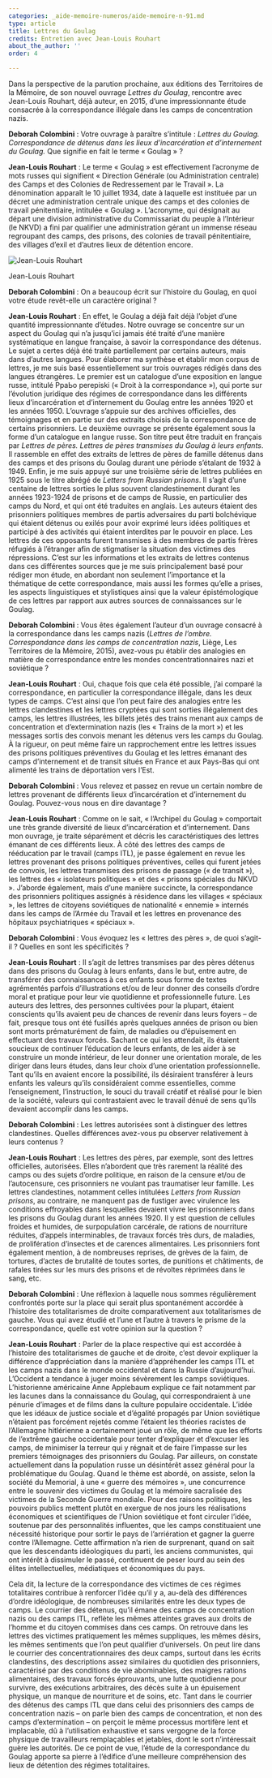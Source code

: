 ```yaml
---
categories: _aide-memoire-numeros/aide-memoire-n-91.md
type: article
title: Lettres du Goulag
credits: Entretien avec Jean-Louis Rouhart
about_the_author: ''
order: 4

---
```

Dans la perspective de la parution prochaine, aux éditions des Territoires de la Mémoire, de son nouvel ouvrage _Lettres du Goulag_, rencontre avec Jean-Louis Rouhart, déjà auteur, en 2015, d’une impressionnante étude consacrée à la correspondance illégale dans les camps de concentration nazis.

**Deborah Colombini** : Votre ouvrage à paraître s’intitule : _Lettres du Goulag. Correspondance de détenus dans les lieux d’incarcération et d’internement du Goulag._ Que signifie en fait le terme « Goulag&nbsp;»&nbsp;?

**Jean-Louis Rouhart** : Le terme « Goulag » est effectivement l’acronyme de mots russes qui signifient « Direction Générale (ou Administration centrale) des Camps et des Colonies de Redressement par le Travail ». La dénomination apparaît le 10 juillet 1934, date à laquelle est instituée par un décret une administration centrale unique des camps et des colonies de travail pénitentiaire, intitulée « Goulag ». L’acronyme, qui désignait au départ une division administrative du Commissariat du peuple à l’Intérieur (le NKVD) a fini par qualifier une administration gérant un immense réseau regroupant des camps, des prisons, des colonies de travail pénitentiaire, des villages d’exil et d’autres lieux de détention encore.

![](https://www.territoires-memoire.be/assets/uploads/AM91_p.3_Rouhart.jpg "Jean-Louis Rouhart")

<span class="img-copyright">Jean-Louis Rouhart</span>

**Deborah Colombini** : On a beaucoup écrit sur l’histoire du Goulag, en quoi votre étude revêt-elle un caractère original ?

**Jean-Louis Rouhart** : En effet, le Goulag a déjà fait déjà l’objet d’une quantité impressionnante d’études. Notre ouvrage se concentre sur un aspect du Goulag qui n’a jusqu’ici jamais été traité d’une manière systématique en langue française, à savoir la correspondance des détenus. Le sujet a certes déjà été traité partiellement par certains auteurs, mais dans d’autres langues. Pour élaborer ma synthèse et établir mon corpus de lettres, je me suis basé essentiellement sur trois ouvrages rédigés dans des langues étrangères. Le premier est un catalogue d’une exposition en langue russe, intitulé PраЬо perepiski (« Droit à la correspondance »), qui porte sur l’évolution juridique des régimes de correspondance dans les différents lieux d’incarcération et d’internement du Goulag entre les années 1920 et les années 1950. L’ouvrage s’appuie sur des archives officielles, des témoignages et en partie sur des extraits choisis de la correspondance de certains prisonniers. Le deuxième ouvrage se présente également sous la forme d’un catalogue en langue russe. Son titre peut être traduit en français par _Lettres de pères. Lettres de pères transmises du Goulag à leurs enfants_. Il rassemble en effet des extraits de lettres de pères de famille détenus dans des camps et des prisons du Goulag durant une période s’étalant de 1932 à 1949. Enfin, je me suis appuyé sur une troisième série de lettres publiées en 1925 sous le titre abrégé de _Letters from Russian prisons_. Il s’agit d’une centaine de lettres sorties le plus souvent clandestinement durant les années 1923-1924 de prisons et de camps de Russie, en particulier des camps du Nord, et qui ont été traduites en anglais. Les auteurs étaient des prisonniers politiques membres de partis adversaires du parti bolchévique qui étaient détenus ou exilés pour avoir exprimé leurs idées politiques et participé à des activités qui étaient interdites par le pouvoir en place. Les lettres de ces opposants furent transmises à des membres de partis frères réfugiés à l’étranger afin de stigmatiser la situation des victimes des répressions. C’est sur les informations et les extraits de lettres contenus dans ces différentes sources que je me suis principalement basé pour rédiger mon étude, en abordant non seulement l’importance et la thématique de cette correspondance, mais aussi les formes qu’elle a prises, les aspects linguistiques et stylistiques ainsi que la valeur épistémologique de ces lettres par rapport aux autres sources de connaissances sur le Goulag.

**Deborah Colombini** : Vous êtes également l’auteur d’un ouvrage consacré à la correspondance dans les camps nazis (_Lettres de l’ombre. Correspondance dans les camps de concentration nazis_, Liège, Les Territoires de la Mémoire, 2015), avez-vous pu établir des analogies en matière de correspondance entre les mondes concentrationnaires nazi et soviétique ?

**Jean-Louis Rouhart** : Oui, chaque fois que cela été possible, j’ai comparé la correspondance, en particulier la correspondance illégale, dans les deux types de camps. C’est ainsi que l’on peut faire des analogies entre les lettres clandestines et les lettres cryptées qui sont sorties illégalement des camps, les lettres illustrées, les billets jetés des trains menant aux camps de concentration et d’extermination nazis (les « Trains de la mort ») et les messages sortis des convois menant les détenus vers les camps du Goulag. À la rigueur, on peut même faire un rapprochement entre les lettres issues des prisons politiques préventives du Goulag et les lettres émanant des camps d’internement et de transit situés en France et aux Pays-Bas qui ont alimenté les trains de déportation vers l’Est.

**Deborah Colombini** : Vous relevez et passez en revue un certain nombre de lettres provenant de différents lieux d’incarcération et d’internement du Goulag. Pouvez-vous nous en dire davantage ?

**Jean-Louis Rouhart** : Comme on le sait, « l’Archipel du Goulag » comportait une très grande diversité de lieux d’incarcération et d’internement. Dans mon ouvrage, je traite séparément et décris les caractéristiques des lettres émanant de ces différents lieux. À côté des lettres des camps de rééducation par le travail (camps ITL), je passe également en revue les lettres provenant des prisons politiques préventives, celles qui furent jetées de convois, les lettres transmises des prisons de passage (« de transit »), les lettres des « isolateurs politiques » et des « prisons spéciales du NKVD ». J’aborde également, mais d’une manière succincte, la correspondance des prisonniers politiques assignés à résidence dans les villages « spéciaux », les lettres de citoyens soviétiques de nationalité « ennemie » internés dans les camps de l’Armée du Travail et les lettres en provenance des hôpitaux psychiatriques « spéciaux ».

**Deborah Colombini** : Vous évoquez les « lettres des pères », de quoi s’agit-il ? Quelles en sont les spécificités ?

**Jean-Louis Rouhart** : Il s’agit de lettres transmises par des pères détenus dans des prisons du Goulag à leurs enfants, dans le but, entre autre, de transférer des connaissances à ces enfants sous forme de textes agrémentés parfois d’illustrations et/ou de leur donner des conseils d’ordre moral et pratique pour leur vie quotidienne et professionnelle future. Les auteurs des lettres, des personnes cultivées pour la plupart, étaient conscients qu’ils avaient peu de chances de revenir dans leurs foyers – de fait, presque tous ont été fusillés après quelques années de prison ou bien sont morts prématurément de faim, de maladies ou d’épuisement en effectuant des travaux forcés. Sachant ce qui les attendait, ils étaient soucieux de continuer l’éducation de leurs enfants, de les aider à se construire un monde intérieur, de leur donner une orientation morale, de les diriger dans leurs études, dans leur choix d’une orientation professionnelle. Tant qu’ils en avaient encore la possibilité, ils désiraient transférer à leurs enfants les valeurs qu’ils considéraient comme essentielles, comme l’enseignement, l’instruction, le souci du travail créatif et réalisé pour le bien de la société, valeurs qui contrastaient avec le travail dénué de sens qu’ils devaient accomplir dans les camps.

**Deborah Colombini** : Les lettres autorisées sont à distinguer des lettres clandestines. Quelles différences avez-vous pu observer relativement à leurs contenus ?

**Jean-Louis Rouhart** : Les lettres des pères, par exemple, sont des lettres officielles, autorisées. Elles n’abordent que très rarement la réalité des camps ou des sujets d’ordre politique, en raison de la censure et/ou de l’autocensure, ces prisonniers ne voulant pas traumatiser leur famille. Les lettres clandestines, notamment celles intitulées _Letters from Russian prisons_, au contraire, ne manquent pas de fustiger avec virulence les conditions effroyables dans lesquelles devaient vivre les prisonniers dans les prisons du Goulag durant les années 1920. Il y est question de cellules froides et humides, de surpopulation carcérale, de rations de nourriture réduites, d’appels interminables, de travaux forcés très durs, de maladies, de prolifération d’insectes et de carences alimentaires. Les prisonniers font également mention, à de nombreuses reprises, de grèves de la faim, de tortures, d’actes de brutalité de toutes sortes, de punitions et châtiments, de rafales tirées sur les murs des prisons et de révoltes réprimées dans le sang, etc.

**Deborah Colombini** : Une réflexion à laquelle nous sommes régulièrement confrontés porte sur la place qui serait plus spontanément accordée à l’histoire des totalitarismes de droite comparativement aux totalitarismes de gauche. Vous qui avez étudié et l’une et l’autre à travers le prisme de la correspondance, quelle est votre opinion sur la question ?

**Jean-Louis Rouhart** : Parler de la place respective qui est accordée à l’histoire des totalitarismes de gauche et de droite, c’est devoir expliquer la différence d’appréciation dans la manière d’appréhender les camps ITL et les camps nazis dans le monde occidental et dans la Russie d’aujourd’hui. L’Occident a tendance à juger moins sévèrement les camps soviétiques. L’historienne américaine Anne Applebaum explique ce fait notamment par les lacunes dans la connaissance du Goulag, qui correspondraient à une pénurie d’images et de films dans la culture populaire occidentale. L’idée que les idéaux de justice sociale et d’égalité propagés par Union soviétique n’étaient pas forcément rejetés comme l’étaient les théories racistes de l’Allemagne hitlérienne a certainement joué un rôle, de même que les efforts de l’extrême gauche occidentale pour tenter d’expliquer et d’excuser les camps, de minimiser la terreur qui y régnait et de faire l’impasse sur les premiers témoignages des prisonniers du Goulag. Par ailleurs, on constate actuellement dans la population russe un désintérêt assez général pour la problématique du Goulag. Quand le thème est abordé, on assiste, selon la société du Memorial, à une « guerre des mémoires », une concurrence entre le souvenir des victimes du Goulag et la mémoire sacralisée des victimes de la Seconde Guerre mondiale. Pour des raisons politiques, les pouvoirs publics mettent plutôt en exergue de nos jours les réalisations économiques et scientifiques de l’Union soviétique et font circuler l’idée, soutenue par des personnalités influentes, que les camps constituaient une nécessité historique pour sortir le pays de l’arriération et gagner la guerre contre l’Allemagne. Cette affirmation n’a rien de surprenant, quand on sait que les descendants idéologiques du parti, les anciens communistes, qui ont intérêt à dissimuler le passé, continuent de peser lourd au sein des élites intellectuelles, médiatiques et économiques du pays.

Cela dit, la lecture de la correspondance des victimes de ces régimes totalitaires contribue à renforcer l’idée qu’il y a, au-delà des différences d’ordre idéologique, de nombreuses similarités entre les deux types de camps. Le courrier des détenus, qu’il émane des camps de concentration nazis ou des camps ITL, reflète les mêmes atteintes graves aux droits de l’homme et du citoyen commises dans ces camps. On retrouve dans les lettres des victimes pratiquement les mêmes suppliques, les mêmes désirs, les mêmes sentiments que l’on peut qualifier d’universels. On peut lire dans le courrier des concentrationnaires des deux camps, surtout dans les écrits clandestins, des descriptions assez similaires du quotidien des prisonniers, caractérisé par des conditions de vie abominables, des maigres rations alimentaires, des travaux forcés éprouvants, une lutte quotidienne pour survivre, des exécutions arbitraires, des décès suite à un épuisement physique, un manque de nourriture et de soins, etc. Tant dans le courrier des détenus des camps ITL que dans celui des prisonniers des camps de concentration nazis – on parle bien des camps de concentration, et non des camps d’extermination – on perçoit le même processus mortifère lent et implacable, dû à l’utilisation exhaustive et sans vergogne de la force physique de travailleurs remplaçables et jetables, dont le sort n’intéressait guère les autorités. De ce point de vue, l’étude de la correspondance du Goulag apporte sa pierre à l’édifice d’une meilleure compréhension des lieux de détention des régimes totalitaires.